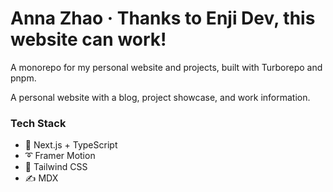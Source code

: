 <div>
  <h1>
    Anna Zhao
    &middot;
    Thanks to Enji Dev, this website can work!
  </h1>
</div>

A monorepo for my personal website and projects, built with Turborepo and pnpm.

A personal website with a blog, project showcase, and work information.



### Tech Stack

- 🚀 Next.js + TypeScript
- ➰ Framer Motion
- 🍃 Tailwind CSS
- ✍ MDX
